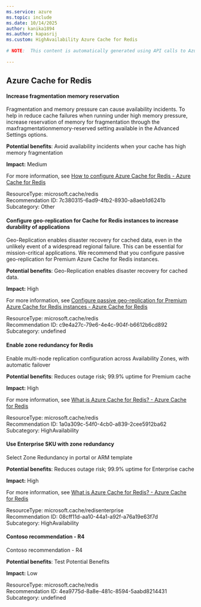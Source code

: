 ```yaml
---
ms.service: azure
ms.topic: include
ms.date: 10/14/2025
author: kanika1894
ms.author: kapasrij
ms.custom: HighAvailability Azure Cache for Redis
  
# NOTE:  This content is automatically generated using API calls to Azure. Any edits made on these files will be overwritten in the next run of the script. 
  
---
```

  
## Azure Cache for Redis  
  
<!--7c380315-6ad9-4fb2-8930-a8aeb1d6241b_begin-->

#### Increase fragmentation memory reservation  
  
Fragmentation and memory pressure can cause availability incidents. To help in reduce cache failures when running under high memory pressure, increase reservation of memory for fragmentation through the  maxfragmentationmemory-reserved setting available in the Advanced Settings options.  
  
**Potential benefits**: Avoid availability incidents when your cache has high memory fragmentation  

**Impact:** Medium
  
For more information, see [How to configure Azure Cache for Redis - Azure Cache for Redis ](https://aka.ms/redis/recommendations/memory-policies)  

ResourceType: microsoft.cache/redis  
Recommendation ID: 7c380315-6ad9-4fb2-8930-a8aeb1d6241b  
Subcategory: Other

<!--7c380315-6ad9-4fb2-8930-a8aeb1d6241b_end-->

<!--c9e4a27c-79e6-4e4c-904f-b6612b6cd892_begin-->

#### Configure geo-replication for Cache for Redis instances to increase durability of applications  
  
Geo-Replication enables disaster recovery for cached data, even in the unlikely event of a widespread regional failure. This can be essential for mission-critical applications. We recommend that you configure passive geo-replication for Premium Azure Cache for Redis instances.  
  
**Potential benefits**: Geo-Replication enables disaster recovery for cached data.  

**Impact:** High
  
For more information, see [Configure passive geo-replication for Premium Azure Cache for Redis instances - Azure Cache for Redis](https://aka.ms/redispremiumgeoreplication)  

ResourceType: microsoft.cache/redis  
Recommendation ID: c9e4a27c-79e6-4e4c-904f-b6612b6cd892  
Subcategory: undefined

<!--c9e4a27c-79e6-4e4c-904f-b6612b6cd892_end-->


<!--1a0a309c-54f0-4cb0-a839-2cee5912ba62_begin-->

#### Enable zone redundancy for Redis  
  
Enable multi-node replication configuration across Availability Zones, with automatic failover  
  
**Potential benefits**: Reduces outage risk; 99.9% uptime for Premium cache  

**Impact:** High
  
For more information, see [What is Azure Cache for Redis? - Azure Cache for Redis](https://aka.ms/CacheRedis)  

ResourceType: microsoft.cache/redis  
Recommendation ID: 1a0a309c-54f0-4cb0-a839-2cee5912ba62  
Subcategory: HighAvailability

<!--1a0a309c-54f0-4cb0-a839-2cee5912ba62_end-->

<!--08cff11d-aa10-44a1-a92f-a76a19e63f7d_begin-->

#### Use Enterprise SKU with zone redundancy  
  
Select Zone Redundancy in portal or ARM template  
  
**Potential benefits**: Reduces outage risk; 99.9% uptime for Enterprise cache  

**Impact:** High
  
For more information, see [What is Azure Cache for Redis? - Azure Cache for Redis](https://aka.ms/CacheRedisEnterprise)  

ResourceType: microsoft.cache/redisenterprise  
Recommendation ID: 08cff11d-aa10-44a1-a92f-a76a19e63f7d  
Subcategory: HighAvailability

<!--08cff11d-aa10-44a1-a92f-a76a19e63f7d_end-->

<!--4ea9775d-8a8e-481c-8594-5aabd8214431_begin-->

#### Contoso recommendation - R4  
  
Contoso recommendation - R4  
  
**Potential benefits**: Test Potential Benefits  

**Impact:** Low
  
  

ResourceType: microsoft.cache/redis  
Recommendation ID: 4ea9775d-8a8e-481c-8594-5aabd8214431  
Subcategory: undefined

<!--4ea9775d-8a8e-481c-8594-5aabd8214431_end-->

<!--articleBody-->
